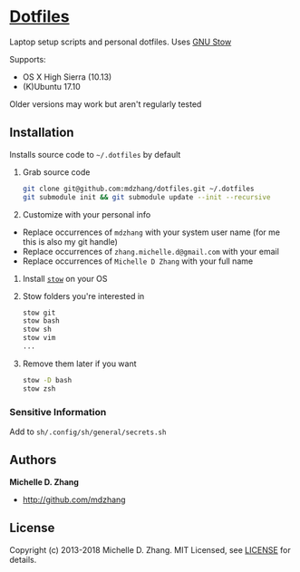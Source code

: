 # [Dotfiles](https://dotfiles.github.io/)

Laptop setup scripts and personal dotfiles. Uses [GNU Stow][stow]

Supports:

* OS X High Sierra (10.13)
* (K)Ubuntu 17.10

Older versions may work but aren't regularly tested

## Installation

Installs source code to `~/.dotfiles` by default

1. Grab source code
    ```sh
    git clone git@github.com:mdzhang/dotfiles.git ~/.dotfiles
    git submodule init && git submodule update --init --recursive
    ```

1. Customize with your personal info
  - Replace occurrences of `mdzhang` with your system user name (for me this is also my git handle)
  - Replace occurrences of `zhang.michelle.d@gmail.com` with your email
  - Replace occurrences of `Michelle D Zhang` with your full name

1. Install [`stow`][stow] on your OS

1. Stow folders you're interested in
    ```sh
    stow git
    stow bash
    stow sh
    stow vim
    ...
    ```

1. Remove them later if you want
    ```sh
    stow -D bash
    stow zsh
    ```

### Sensitive Information

Add to `sh/.config/sh/general/secrets.sh`

## Authors

**Michelle D. Zhang**

  * <http://github.com/mdzhang>

## License

Copyright (c) 2013-2018 Michelle D. Zhang. MIT Licensed, see [LICENSE](LICENSE) for details.

[stow]: https://www.gnu.org/software/stow/manual/stow.html
